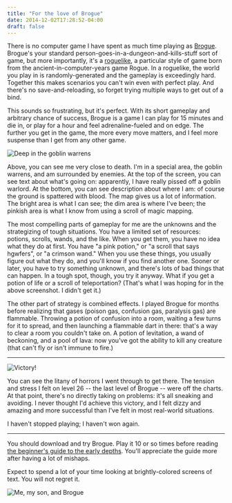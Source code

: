 ```yaml
---
title: "For the love of Brogue"
date: 2014-12-02T17:28:52-04:00
draft: false
---
```


There is no computer game I have spent as much time playing as [Brogue](https://sites.google.com/site/broguegame/). Brogue's your standard person-goes-in-a-dungeon-and-kills-stuff sort of game, but more importantly, it's a [roguelike](https://en.wikipedia.org/wiki/Roguelike), a particular style of game born from the ancient-in-computer-years game Rogue. In a roguelike, the world you play in is randomly-generated and the gameplay is exceedingly hard. Together this makes scenarios you can't win even with perfect play. And there's no save-and-reloading, so forget trying multiple ways to get out of a bind.

This sounds so frustrating, but it's perfect. With its short gameplay and arbitrary chance of success, Brogue is a game I can play for 15 minutes and die in, or play for a hour and feel adrenaline-fueled and on edge. The further you get in the game, the more every move matters, and I feel more suspense than I get from any other game.

![Deep in the goblin warrens](/img/for-the-love-of-brogue/goblin_warrens2_large.png)

Above, you can see me very close to death. I'm in a special area, the goblin warrens, and am surrounded by enemies. At the top of the screen, you can see text about what's going on: apparently, I have really pissed off a goblin warlord. At the bottom, you can see description about where I am: of course the ground is spattered with blood. The map gives us a lot of information. The bright area is what I can see; the dim area is where I've been; the pinkish area is what I know from using a scroll of magic mapping.

The most compelling parts of gameplay for me are the unknowns and the strategizing of tough situations. You have a limited set of resources: potions, scrolls, wands, and the like. When you get them, you have no idea what they do at first. You have "a pink potion," or "a scroll that says hgwfers", or "a crimson wand." When you use these things, you usually figure out what they do, and you'll know if you find another one. Sooner or later, you have to try something unknown, and there's lots of bad things that can happen. In a tough spot, though, you try it anyway. What if you get a potion of life or a scroll of teleportation? (That's what I was hoping for in the above screenshot. I didn't get it.)

The other part of strategy is combined effects. I played Brogue for months before realizing that gases (poison gas, confusion gas, paralysis gas) are flammable. Throwing a potion of confusion into a room, waiting a few turns for it to spread, and then launching a flammable dart in there: that's a way to clear a room you couldn't take on. A potion of levitation, a wand of beckoning, and a pool of lava: now you've got the ability to kill any creature (that can't fly or isn't immune to fire.)

---

![Victory!](/img/for-the-love-of-brogue/high_score.jpg)

You can see the litany of horrors I went through to get there. The tension and stress I felt on level 26 -- the last level of Brogue -- were off the charts. At that point, there's no directly taking on problems: it's all sneaking and avoiding. I never thought I'd achieve this victory, and I felt dizzy and amazing and more successful than I've felt in most real-world situations.

I haven't stopped playing; I haven't won again.

---
You should download and try Brogue. Play it 10 or so times before reading [the beginner's guide to the early depths](http://brogue.wikia.com/wiki/Beginner%27s_Guide_to_the_Early_Depths). You'll appreciate the guide more after having a lot of mishaps.

Expect to spend a lot of your time looking at brightly-colored screens of text. You will not regret it.

![Me, my son, and Brogue](/img/for-the-love-of-brogue/dash_and_brogue_large.jpg)
